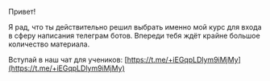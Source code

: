 Привет!

Я рад, что ты действительно решил выбрать именно мой курс для входа в сферу написания телеграм ботов. Впереди тебя ждёт крайне большое количество материала.

Вступай в наш чат для учеников: [https://t.me/+iEGqpLDlym9iMjMy](https://t.me/+iEGqpLDlym9iMjMy)